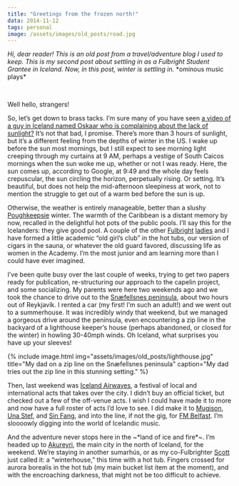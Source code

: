 ```yaml
---
title: "Greetings from the frozen north!"
data: 2014-11-12
tags: personal
image: /assets/images/old_posts/road.jpg
---
```


*Hi, dear reader! This is an old post from a travel/adventure blog I used to keep. This is my second post about settling in as a Fulbright Student Grantee in Iceland. Now, in this post, winter is settling in.* \*ominous music plays\*

<br>

Well hello, strangers!

So, let’s get down to brass tacks. I’m sure many of you have seen [a video of a guy in Iceland named Oskaar who is complaining about the lack of sunlight?][oskar] It’s not that bad, I promise. There’s more than 3 hours of sunlight, but it’s a different feeling from the depths of winter in the US. I wake up before the sun most mornings, but I still expect to see morning light creeping through my curtains at 9 AM, perhaps a vestige of South Caicos mornings when the sun woke me up, whether or not I was ready. Here, the sun comes up, according to Google, at 9:49 and the whole day feels crepuscular, the sun circling the horizon, perpetually rising. Or setting. It’s beautiful, but does not help the mid-afternoon sleepiness at work, not to mention the struggle to get out of a warm bed before the sun is up.

Otherwise, the weather is entirely manageable, better than a slushy [Poughkeepsie][pk] winter. The warmth of the Caribbean is a distant memory by now, recalled in the delightful hot pots of the public pools. I’ll say this for the Icelanders: they give good pool. A couple of the other [Fulbright][alyssa] [ladies][janelle] and I have formed a little academic “old girl’s club” in the hot tubs, our version of cigars in the sauna, or whatever the old guard favored, discussing life as women in the Academy. I’m the most junior and am learning more than I could have ever imagined.

I’ve been quite busy over the last couple of weeks, trying to get two papers ready for publication, re-structuring our approach to the capelin project, and some socializing. My parents were here two weekends ago and we took the chance to drive out to the [Snæfellsnes peninsula][snae], about two hours out of Reykjavík. I rented a car (my first! I’m such an adult!) and we went out to a summerhouse. It was incredibly windy that weekend, but we managed a gorgeous drive around the peninsula, even encountering a zip line in the backyard of a lighthouse keeper’s house (perhaps abandoned, or closed for the winter) in howling 30-40mph winds. Oh Iceland, what surprises you have up your sleeves!

{% include image.html img="assets/images/old_posts/lighthouse.jpg" title="My dad on a zip line on the Snæfellsnes peninsula" caption="My dad tries out the zip line in this stunning setting." %}

Then, last weekend was [Iceland Airwaves][air], a festival of local and international acts that takes over the city. I didn’t buy an official ticket, but checked out a few of the off-venue acts. I wish I could have made it to more and now have a full roster of acts I’d love to see. I did make it to [Mugison][mug], [Una Stef][una], and [Sin Fang][sin], and into the line, if not the gig, for [FM Belfast][fm]. I’m sloooowly digging into the world of Icelandic music.

And the adventure never stops here in the ~\*land of ice and fire\*~. I’m headed up to [Akureyri][ak], the main city in the north of Iceland, for the weekend. We’re staying in another sumarhús, or as my co-Fulbrighter [Scott][scott] just called it: a “winterhouse,” this time with a hot tub. Fingers crossed for aurora borealis in the hot tub (my main bucket list item at the moment), and with the encroaching darkness, that might not be too difficult to achieve.



[oskar]: https://www.youtube.com/watch?v=q5q77MQzU2Q
[alyssa]: http://alyssa-marajgrahame.squarespace.com/
[janelle]: https://www.linkedin.com/in/janelle-knox-hayes-bb5928a/
[pk]: https://en.wikipedia.org/wiki/Poughkeepsie,_New_York
[snae]: https://www.west.is/en/west-iceland-regions/visit-snaefellsnes
[air]: https://icelandairwaves.is/
[mug]: http://www.mugison.com/
[una]: https://unastef.com/
[sin]: https://www.facebook.com/sinfanggg/
[fm]: https://www.fmbelfast.com/store/c1/Featured_Products.html
[ak]: http://www.visitakureyri.is/en
[scott]: http://www.scottshigeoka.com/

